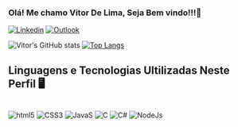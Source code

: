 
### Olá! Me chamo Vitor De Lima, Seja Bem vindo!!!👋

[![Linkedin](https://img.shields.io/badge/LinkedIn-0077B5?style=for-the-badge&logo=linkedin&logoColor=white)](https://www.linkedin.com/in/vitor-lima-842a0720b/) [![Outlook](https://img.shields.io/badge/Microsoft_Outlook-0078D4?style=for-the-badge&logo=microsoft-outlook&logoColor=white)](vitordelimaamarall@gmail.com)



![Vitor's GitHub stats](https://github-readme-stats.vercel.app/api?username=VlT0R&show_icons=true&theme=&bg_color=#1D1BE6,#F00900)        [![Top Langs](https://github-readme-stats.vercel.app/api/top-langs/?username=VlT0R&layout=dark)](https://github.com/VlT0R/github-readme-stats)



## Linguagens e Tecnologias Ultilizadas Neste Perfil 🖥️

<div style="display: inline_block"><br/>
  
  <img aling="center" alt="html5" src="https://img.shields.io/badge/HTML5-E34F26?style=for-the-badge&logo=html5&logoColor=white"/>
  
  <img aling="center" alt="CSS3" src="https://img.shields.io/badge/CSS3-1572B6?style=for-the-badge&logo=css3&logoColor=white"/>
  
  <img aling="center" alt="JavaS" src="https://img.shields.io/badge/JavaScript-F7DF1E?style=for-the-badge&logo=javascript&logoColor=black"/>
  
  <img aling="center" alt="C" src="https://img.shields.io/badge/C-00599C?style=for-the-badge&logo=c&logoColor=white"/>
  
  <img aling="center" alt="C#" src="https://img.shields.io/badge/C%23-239120?style=for-the-badge&logo=c-sharp&logoColor=white"/>
  
  <img aling="center" alt="NodeJs" src="https://img.shields.io/badge/Node.js-43853D?style=for-the-badge&logo=node.js&logoColor=white"/>
  
  </div>
  

